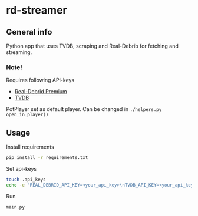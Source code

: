 # rd-streamer

## General info
Python app that uses TVDB, scraping and Real-Debrib for fetching and streaming.

### Note!  
Requires following API-keys  
- [Real-Debrid Premium](https://real-debrid.com/)
- [TVDB](https://www.thetvdb.com/api-information)

PotPlayer set as default player. Can be changed in ```./helpers.py open_in_player()```

## Usage

Install requirements
```sh
pip install -r requirements.txt
 ```

Set api-keys  
```sh
touch .api_keys
echo -e "REAL_DEBRID_API_KEY=<your_api_key>\nTVDB_API_KEY=<your_api_key>" > .api_keys
```

Run
```
main.py
```
